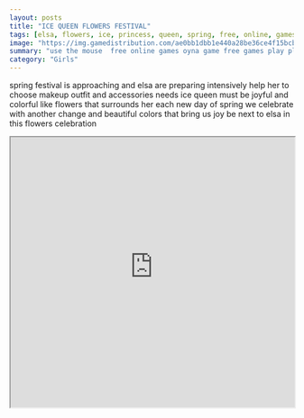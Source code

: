 ```yaml
---
layout: posts
title: "ICE QUEEN FLOWERS FESTIVAL"
tags: [elsa, flowers, ice, princess, queen, spring, free, online, games, oyna, game, free, games, play, play, games]
image: "https://img.gamedistribution.com/ae0bb1dbb1e440a28be36ce4f15bcbc5.jpg"
summary: "use the mouse  free online games oyna game free games play play games"
category: "Girls"
---
```


spring festival is approaching and elsa are preparing intensively help her to choose makeup outfit and accessories needs ice queen must be joyful and colorful like flowers that surrounds her each new day of spring we celebrate with another change and beautiful colors that bring us joy be next to elsa in this flowers celebration

<iframe width="100%" height="480px;" src="https://html5.gamedistribution.com/ae0bb1dbb1e440a28be36ce4f15bcbc5/"></iframe>